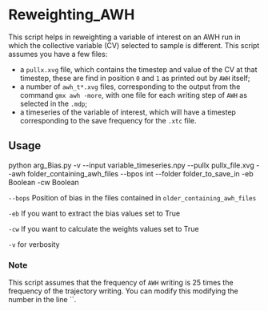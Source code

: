 # Reweighting_AWH
This script helps in reweighting a variable of interest on an AWH run in which the collective variable (CV) selected to sample is different.
This script assumes you have a few files:

- a `pullx.xvg` file, which contains the timestep and value of the CV at that timestep, these are find in position `0` and `1` as printed out by `AWH` itself;
- a number of `awh_t*.xvg` files, corresponding to the output from the command `gmx awh -more`, with one file for each writing step of `AWH` as selected in the `.mdp`;
- a timeseries of the variable of interest, which will have a timestep corresponding to the save frequency for the `.xtc` file.

## Usage

python arg_Bias.py -v --input variable_timeseries.npy --pullx pullx_file.xvg --awh folder_containing_awh_files  --bpos int  --folder folder_to_save_in -eb Boolean -cw Boolean

`--bops` Position of bias in the files contained in `older_containing_awh_files`

`-eb` If you want to extract the bias values set to True

`-cw`  If you want to calculate the weights values set to True

`-v` for verbosity

### Note 

This script assumes that the frequency of `AWH` writing is 25 times the frequency of the trajectory writing. You can modify this modifying the number in the line ``.
